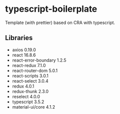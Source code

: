 # typescript-boilerplate

Template (with prettier) based on CRA with typescript.

## Libraries

- axios 0.19.0
- react 16.8.6
- react-error-boundary 1.2.5
- react-redux 7.1.0
- react-router-dom 5.0.1
- react-scripts 3.0.1
- react-select 3.0.4
- redux 4.0.1
- redux-thunk 2.3.0
- reselect 4.0.0
- typescript 3.5.2
- material-ui/core 4.1.2

